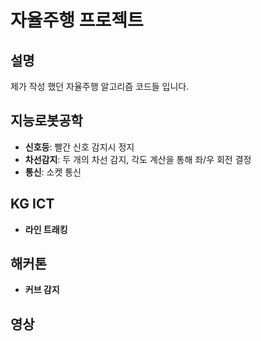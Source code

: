 # 자율주행 프로젝트
## 설명

제가 작성 했던 자율주행 알고리즘 코드들 입니다.

## 지능로봇공학

- **신호등**: 빨간 신호 감지시 정지
- **차선감지**: 두 개의 차선 감지, 각도 계산을 통해 좌/우 회전 결정
- **통신**: 소켓 통신

## KG ICT

- **라인 트래킹**


## 해커톤

- **커브 감지**

## 영상


